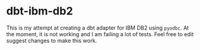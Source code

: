 # dbt-ibm-db2

This is my attempt at creating a dbt adapter for IBM DB2 using `pyodbc`. At the moment, it is not working and I am failing a lot of tests. Feel free to edit suggest changes to make this work.
